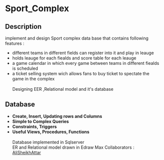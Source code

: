 # Sport_Complex
## Description
implement and design Sport complex data base that contains following features : <br />
- different teams in different fields can register into it and play in leauge <br />
- holds leauge for each fiealds and score table for each leauge<br />
- a game calendar in which every game between teams in different fiealds is scheduled<br />
- a ticket selling system wich allows fans to buy ticket to spectate the game in the complex<br /><br />
Designing EER ,Relational model and it's database<br/>
## Database 
- **Create, Insert, Updating rows and Columns**<br />
- **Simple to Complex Queries**<br />
- **Constraints, Triggers**<br />
- **Useful Views, Procedures, Functions**<br /><br />
Database implemented in Sqlserver<br />
ER and Relational model drawn in Edraw Max
Collaborators : [AliSheikhAttar](https://github.com/AliSheikhAttar)<br/>
